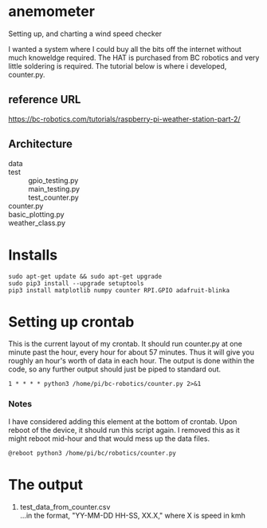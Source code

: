 # anemometer
Setting up, and charting a wind speed checker

I wanted a system where I could buy all the bits off the internet without much knoweldge required. The HAT is purchased from BC robotics and very little soldering is required. The tutorial below is where i developed, counter.py.

## reference URL
https://bc-robotics.com/tutorials/raspberry-pi-weather-station-part-2/

## Architecture
<dl>
  <dt>data</dt>
  <dt>test</dt>
  <dd>gpio_testing.py</dd>
  <dd>main_testing.py</dd>
  <dd>test_counter.py</dd>
  <dt>counter.py</dt>
  <dt>basic_plotting.py</dt>
  <dt>weather_class.py</dt>
</dl>


# Installs
```
sudo apt-get update && sudo apt-get upgrade
sudo pip3 install --upgrade setuptools
pip3 install matplotlib numpy counter RPI.GPIO adafruit-blinka
```

# Setting up crontab
This is the current layout of my crontab. It should run counter.py at one minute past the hour, every hour for about 57 minutes. Thus it will give you roughly an hour's worth of data in each hour. The output is done within the code, so any further output should just be piped to standard out.  
```
1 * * * * python3 /home/pi/bc-robotics/counter.py 2>&1
```

### Notes
I have considered adding this element at the bottom of crontab. Upon reboot of the device, it should run this script again. I removed this as it might reboot mid-hour and that would mess up the data files.
```
@reboot python3 /home/pi/bc/robotics/counter.py
```

# The output
1. test_data_from_counter.csv  
...in the format, "YY-MM-DD HH-SS, XX.X," where X is speed in kmh
